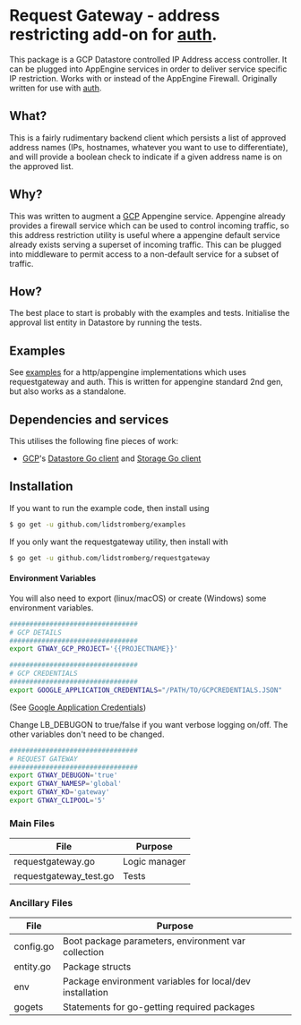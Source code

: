 # Request Gateway - address restricting add-on for [auth].

This package is a GCP Datastore controlled IP Address access controller. It can be plugged into AppEngine services in order to deliver service specific IP restriction. Works with or instead of the AppEngine Firewall. Originally written for use with [auth].

## What?
This is a fairly rudimentary backend client which persists a list of approved address names (IPs, hostnames, whatever you want to use to differentiate), and will provide a boolean check to indicate if a given address name is on the approved list.

## Why?
This was written to augment a [GCP] Appengine service. Appengine already provides a firewall service which can be used to control incoming traffic, so this address restriction utility is useful where a appengine default service already exists serving a superset of incoming traffic. This can be plugged into middleware to permit access to a non-default service for a subset of traffic.

## How?
The best place to start is probably with the examples and tests. Initialise the approval list entity in Datastore by running the tests.

## Examples
See [examples] for a http/appengine implementations which uses requestgateway and auth. This is written for appengine standard 2nd gen, but also works as a standalone.

## Dependencies and services
This utilises the following fine pieces of work:
* [GCP]'s [Datastore Go client] and [Storage Go client]

## Installation
If you want to run the example code, then install using
```sh
$ go get -u github.com/lidstromberg/examples
```
If you only want the requestgateway utility, then install with
```sh
$ go get -u github.com/lidstromberg/requestgateway
```
#### Environment Variables
You will also need to export (linux/macOS) or create (Windows) some environment variables.
```sh
################################
# GCP DETAILS
################################
export GTWAY_GCP_PROJECT='{{PROJECTNAME}}'

################################
# GCP CREDENTIALS
################################
export GOOGLE_APPLICATION_CREDENTIALS="/PATH/TO/GCPCREDENTIALS.JSON"
```
(See [Google Application Credentials])

Change LB_DEBUGON to true/false if you want verbose logging on/off. The other variables don't need to be changed.

```sh
################################
# REQUEST GATEWAY
################################
export GTWAY_DEBUGON='true'
export GTWAY_NAMESP='global'
export GTWAY_KD='gateway'
export GTWAY_CLIPOOL='5'
```

### Main Files

| File | Purpose |
| ------ | ------ |
| requestgateway.go | Logic manager |
| requestgateway_test.go | Tests |
 

### Ancillary Files

| File | Purpose |
| ------ | ------ |
| config.go | Boot package parameters, environment var collection |
| entity.go | Package structs |
| env | Package environment variables for local/dev installation |
| gogets | Statements for go-getting required packages |

   [auth]: <https://github.com/lidstromberg/auth>
   [GCP]: <https://cloud.google.com/>
   [Datastore Go client]: <https://cloud.google.com/datastore/docs/reference/libraries#client-libraries-install-go>
   [Storage Go client]: <https://cloud.google.com/storage/docs/reference/libraries#client-libraries-install-go>
   [Google Application Credentials]: <https://cloud.google.com/docs/authentication/production#auth-cloud-implicit-go>
   [examples]: <https://github.com/lidstromberg/examples>